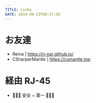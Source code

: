 ```yaml
---
TITLE: Links
DATE: 2019-09-23T00:57:56
---
```


# お友達

- Reina | https://ri-nai.github.io/
- CSharperMantle | https://csmantle.top

# 経由 RJ-45

- 🙇‍♂️🚧 安全 + 第一 🚧🙇‍♂️
